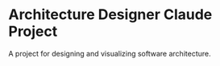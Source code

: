 # Architecture Designer Claude Project

A project for designing and visualizing software architecture.
